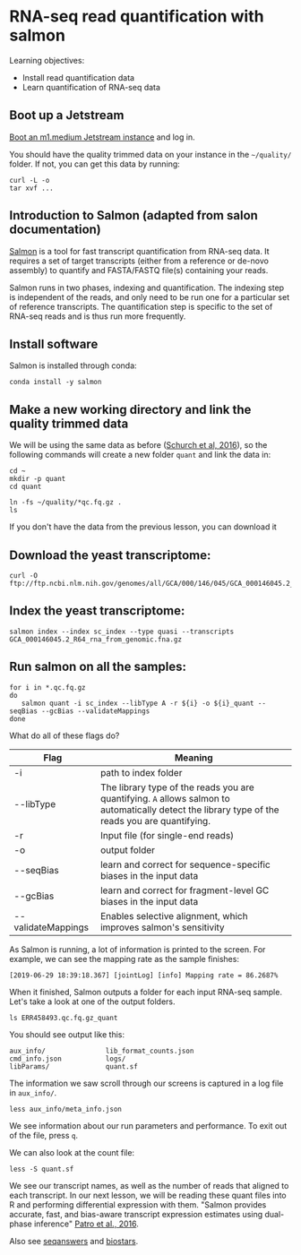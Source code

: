 # RNA-seq read quantification with salmon

Learning objectives:

* Install read quantification data
* Learn quantification of RNA-seq data


## Boot up a Jetstream

[Boot an m1.medium Jetstream instance](jetstream/boot.md) and log in.

You should have the quality trimmed data  on your instance in the `~/quality/` 
folder. If not, you can get this data by running:

```
curl -L -o
tar xvf ...
```

## Introduction to Salmon (adapted from salon documentation)

[Salmon](https://salmon.readthedocs.io/en/latest/salmon.html) is a tool for fast
transcript quantification from RNA-seq data. It requires a set of target 
transcripts (either from a reference or de-novo assembly) to quantify and 
FASTA/FASTQ file(s) containing your reads. 

Salmon runs in two phases, indexing and quantification. The indexing step is 
independent of the reads, and only need to be run one for a particular set of 
reference transcripts. The quantification step is specific to the set of RNA-seq
reads and is thus run more frequently. 

## Install software

Salmon is installed through conda:

```
conda install -y salmon
```

## Make a new working directory and link the quality trimmed data

We will be using the same data as before 
([Schurch et al, 2016](https://www.ncbi.nlm.nih.gov/pmc/articles/PMC4878611/)),
so the following commands will create a new folder `quant` and link the data in:

```
cd ~
mkdir -p quant
cd quant

ln -fs ~/quality/*qc.fq.gz .
ls
```

If you don't have the data from the previous lesson, you can download it
## Download the yeast transcriptome:

```
curl -O ftp://ftp.ncbi.nlm.nih.gov/genomes/all/GCA/000/146/045/GCA_000146045.2_R64/GCA_000146045.2_R64_rna_from_genomic.fna.gz
```

## Index the yeast transcriptome:

```
salmon index --index sc_index --type quasi --transcripts GCA_000146045.2_R64_rna_from_genomic.fna.gz
```

## Run salmon on all the samples:

```
for i in *.qc.fq.gz
do
   salmon quant -i sc_index --libType A -r ${i} -o ${i}_quant --seqBias --gcBias --validateMappings
done
```

What do all of these flags do?

| Flag | Meaning |
|--------------------|------------------------------------------------------------------|
| -i | path to index folder |
| --libType | The library type of the reads you are quantifying. `A` allows salmon to automatically detect the library type of the reads you are quantifying. |
| -r | Input file (for single-end reads) |
| -o | output folder |
| --seqBias | learn and correct for sequence-specific biases in the input data |
| --gcBias | learn and correct for fragment-level GC biases in the input data |
| --validateMappings | Enables selective alignment, which improves salmon's sensitivity |

As Salmon is running, a lot of information is printed to the screen. For example,
we can see the mapping rate as the sample finishes:

```
[2019-06-29 18:39:18.367] [jointLog] [info] Mapping rate = 86.2687%
```

When it finished, Salmon outputs a folder for each input RNA-seq sample. Let's
take a look at one of the output folders.

```
ls ERR458493.qc.fq.gz_quant
```

You should see output like this:

```
aux_info/               lib_format_counts.json
cmd_info.json           logs/
libParams/              quant.sf
```

The information we saw scroll through our screens is captured in a log file in
`aux_info/`. 

```
less aux_info/meta_info.json
```

We see information about our run parameters and performance. To exit out of the 
file, press `q`.

We can also look at the count file:
```
less -S quant.sf
```

We see our transcript names, as well as the number of reads that aligned to 
each transcript. In our next lesson, we will be reading these quant files into 
R and performing differential expression with them.
"Salmon provides accurate, fast, and bias-aware transcript expression estimates using dual-phase inference" [Patro et al., 2016](http://biorxiv.org/content/early/2016/08/30/021592).

Also see [seqanswers](http://seqanswers.com/) and [biostars](https://www.biostars.org/).

